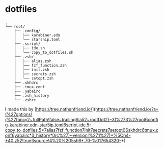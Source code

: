 # dotfiles

```
.
└── root/
    ├── .config/
    │   ├── karabiner.edn
    │   └── starship.toml
    ├── .script/
    │   ├── ide.sh
    │   └── copy_to_dotfiles.sh
    ├── .zsh/
    │   ├── alias.zsh
    │   ├── fzf_function.zsh
    │   ├── init.zsh
    │   ├── secrets.zsh
    │   └── setopt.zsh
    ├── .skhdrc
    ├── .tmux.conf
    ├── .yabairc
    ├── .zsh_history
    └── .zshrc
```

I made this by [https://tree.nathanfriend.io/](https://tree.nathanfriend.io/?s=(%27options!(%27fancy2~fullPath!false~trailingSla52~rootDot2)~3(%273%27root6config-karabiner.edn-star5ip.toml6script-ide.5-copy_to_dotfiles.5*7alias7fzf_function7init7secrets7setopt06skhdrc6tmux.conf6yabairc*0_history*0rc%27)~version!%271%27)*%5Cn4-*40.z52!true3source!4%20%205sh6*.70-%017654320-*)
